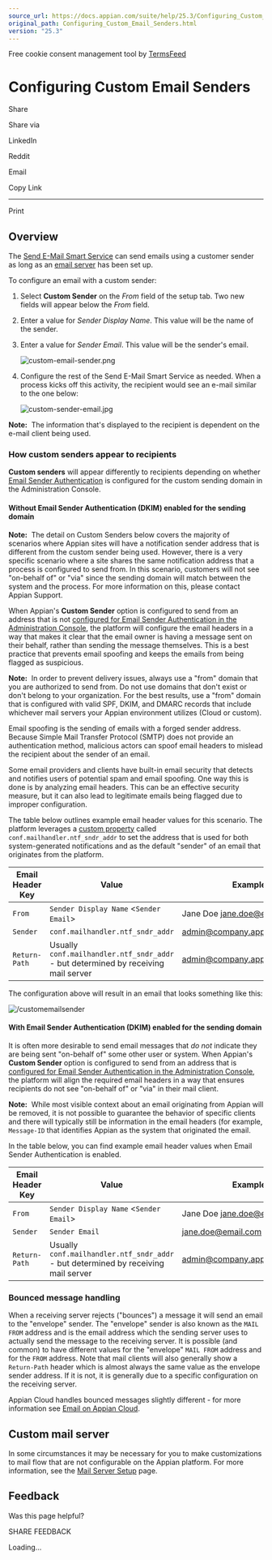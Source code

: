 ```yaml
---
source_url: https://docs.appian.com/suite/help/25.3/Configuring_Custom_Email_Senders.html
original_path: Configuring_Custom_Email_Senders.html
version: "25.3"
---
```


Free cookie consent management tool by [TermsFeed](https://www.termsfeed.com/)

# Configuring Custom Email Senders

Share

Share via

LinkedIn

Reddit

Email

Copy Link

* * *

Print

## Overview

The [Send E-Mail Smart Service](Send_Email_Smart_Service.html) can send emails using a customer sender as long as an [email server](Mail_Server_Setup.html) has been set up.

To configure an email with a custom sender:

1.  Select **Custom Sender** on the _From_ field of the setup tab. Two new fields will appear below the _From_ field.
2.  Enter a value for _Sender Display Name_. This value will be the name of the sender.
3.  Enter a value for _Sender Email_. This value will be the sender's email.

    ![custom-email-sender.png](images/custom-email-sender.png)

4.  Configure the rest of the Send E-Mail Smart Service as needed. When a process kicks off this activity, the recipient would see an e-mail similar to the one below:

    ![custom-sender-email.jpg](images/custom-sender-email.jpg)

**Note:**  The information that's displayed to the recipient is dependent on the e-mail client being used.

### How custom senders appear to recipients

**Custom senders** will appear differently to recipients depending on whether [Email Sender Authentication](Appian_Administration_Console.html#email-sender-authentication) is configured for the custom sending domain in the Administration Console.

#### Without Email Sender Authentication (DKIM) enabled for the sending domain

**Note:**  The detail on Custom Senders below covers the majority of scenarios where Appian sites will have a notification sender address that is different from the custom sender being used. However, there is a very specific scenario where a site shares the same notification address that a process is configured to send from. In this scenario, customers will not see "on-behalf of" or "via" since the sending domain will match between the system and the process. For more information on this, please contact Appian Support.

When Appian's **Custom Sender** option is configured to send from an address that is not [configured for Email Sender Authentication in the Administration Console](Appian_Administration_Console.html#email-sender-authentication), the platform will configure the email headers in a way that makes it clear that the email owner is having a message sent on their behalf, rather than sending the message themselves. This is a best practice that prevents email spoofing and keeps the emails from being flagged as suspicious.

**Note:**  In order to prevent delivery issues, always use a "from" domain that you are authorized to send from. Do not use domains that don't exist or don't belong to your organization. For the best results, use a "from" domain that is configured with valid SPF, DKIM, and DMARC records that include whichever mail servers your Appian environment utilizes (Cloud or custom).

Email spoofing is the sending of emails with a forged sender address. Because Simple Mail Transfer Protocol (SMTP) does not provide an authentication method, malicious actors can spoof email headers to mislead the recipient about the sender of an email.

Some email providers and clients have built-in email security that detects and notifies users of potential spam and email spoofing. One way this is done is by analyzing email headers. This can be an effective security measure, but it can also lead to legitimate emails being flagged due to improper configuration.

The table below outlines example email header values for this scenario. The platform leverages a [custom property](Mail_Server_Setup.html#available-custom-properties) called `conf.mailhandler.ntf_sndr_addr` to set the address that is used for both system-generated notifications and as the default "sender" of an email that originates from the platform.

| Email Header Key | Value | Example |
| --- | --- | --- |
| `From` | `Sender Display Name` <`Sender Email`\> | Jane Doe [jane.doe@email.com](mailto:jane.doe@email.com) |
| `Sender` | `conf.mailhandler.ntf_sndr_addr` | [admin@company.appiancloud.com](mailto:admin@company.appiancloud.com) |
| `Return-Path` | Usually `conf.mailhandler.ntf_sndr_addr` - but determined by receiving mail server | [admin@company.appiancloud.com](mailto:admin@company.appiancloud.com) |

The configuration above will result in an email that looks something like this:

![/customemailsender](images/customemailsender.png)

#### With Email Sender Authentication (DKIM) enabled for the sending domain

It is often more desirable to send email messages that _do not_ indicate they are being sent "on-behalf of" some other user or system. When Appian's **Custom Sender** option is configured to send from an address that is [configured for Email Sender Authentication in the Administration Console](Appian_Administration_Console.html#email-sender-authentication), the platform will align the required email headers in a way that ensures recipients do not see "on-behalf of" or "via" in their mail client.

**Note:**  While most visible context about an email originating from Appian will be removed, it is not possible to guarantee the behavior of specific clients and there will typically still be information in the email headers (for example, `Message-ID` that identifies Appian as the system that originated the email.

In the table below, you can find example email header values when Email Sender Authentication is enabled.

| Email Header Key | Value | Example |
| --- | --- | --- |
| `From` | `Sender Display Name` <`Sender Email`\> | Jane Doe [jane.doe@email.com](mailto:jane.doe@email.com) |
| `Sender` | `Sender Email` | [jane.doe@email.com](mailto:jane.doe@email.com) |
| `Return-Path` | Usually `conf.mailhandler.ntf_sndr_addr` - but determined by receiving mail server | [admin@company.appiancloud.com](mailto:admin@company.appiancloud.com) |

### Bounced message handling

When a receiving server rejects ("bounces") a message it will send an email to the "envelope" sender. The "envelope" sender is also known as the `MAIL FROM` address and is the email address which the sending server uses to actually send the message to the receiving server. It is possible (and common) to have different values for the "envelope" `MAIL FROM` address and for the `FROM` address. Note that mail clients will also generally show a `Return-Path` header which is almost always the same value as the envelope sender address. If it is not, it is generally due to a specific configuration on the receiving server.

Appian Cloud handles bounced messages slightly different - for more information see [Email on Appian Cloud](Email_on_Appian_Cloud.html).

## Custom mail server

In some circumstances it may be necessary for you to make customizations to mail flow that are not configurable on the Appian platform. For more information, see the [Mail Server Setup](Mail_Server_Setup.html) page.

## Feedback

Was this page helpful?

SHARE FEEDBACK

Loading...